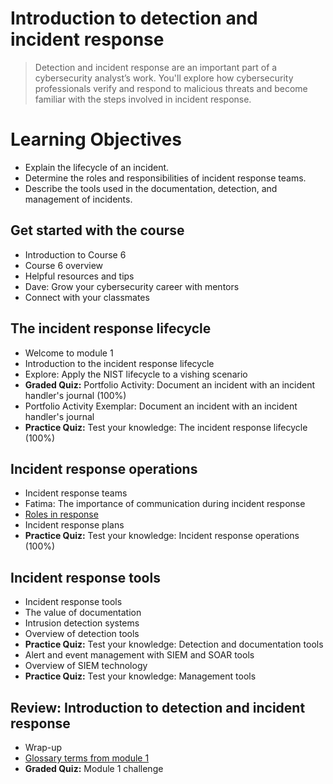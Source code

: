 # Introduction to detection and incident response
> Detection and incident response are an important part of a cybersecurity analyst’s work. You'll explore how cybersecurity professionals verify and respond to malicious threats and become familiar with the steps involved in incident response.
# Learning Objectives
- Explain the lifecycle of an incident.
- Determine the roles and responsibilities of incident response teams.
- Describe the tools used in the documentation, detection, and management of incidents.
## Get started with the course
- Introduction to Course 6
- Course 6 overview
- Helpful resources and tips
- Dave: Grow your cybersecurity career with mentors
- Connect with your classmates
## The incident response lifecycle
- Welcome to module 1
- Introduction to the incident response lifecycle
- Explore: Apply the NIST lifecycle to a vishing scenario
- **Graded Quiz:** Portfolio Activity: Document an incident with an incident handler's journal (100%)
- Portfolio Activity Exemplar: Document an incident with an incident handler's journal
- **Practice Quiz:** Test your knowledge: The incident response lifecycle (100%)
## Incident response operations
- Incident response teams
- Fatima: The importance of communication during incident response
- [Roles in response](https://github.com/KailaniBailey/Google-Cybersecurity-Professional-Certificate/tree/main/Course%206:%20Sound%20the%20Alarm:%20Detection%20and%20Response/Introduction%20to%20detection%20and%20incident%20response/Roles%20in%20response)
- Incident response plans
- **Practice Quiz:** Test your knowledge: Incident response operations (100%)
## Incident response tools
- Incident response tools
- The value of documentation
- Intrusion detection systems
- Overview of detection tools
- **Practice Quiz:** Test your knowledge: Detection and documentation tools
- Alert and event management with SIEM and SOAR tools
- Overview of SIEM technology
- **Practice Quiz:** Test your knowledge: Management tools
## Review: Introduction to detection and incident response
- Wrap-up
- [Glossary terms from module 1](https://github.com/KailaniBailey/Google-Cybersecurity-Professional-Certificate/tree/main/Course%206:%20Sound%20the%20Alarm:%20Detection%20and%20Response/Introduction%20to%20detection%20and%20incident%20response/Glossary%20terms%20from%20module%201)
- **Graded Quiz:** Module 1 challenge
